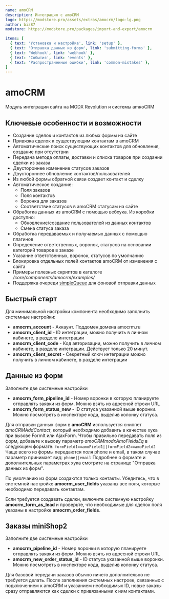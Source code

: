 ```yaml
---
name: amoCRM
description: Интеграция с amoCRM
logo: https://modstore.pro/assets/extras/amocrm/logo-lg.png
author: biz87
modstore: https://modstore.pro/packages/import-and-export/amocrm

items: [
  { text: 'Установка и настройка', link: 'setup' },
  { text: 'Отправка данных из форм', link: 'submitting-forms' },
  { text: 'Webhook', link: 'webhook' },
  { text: 'События', link: 'events' },
  { text: 'Распространенные ошибки', link: 'common-mistakes' },
]
---
```

# amoCRM

Модуль интеграции сайта на MODX Revolution и системы amяoCRM

## Ключевые особенности и возможности

- Создание сделок и контактов из любых формы на сайте
- Привязка сделок к существующим контактам в amoCRM
- Автоматические поиск существующих контактов для обновления, создание при отсутствии
- Передача метода оплаты, доставки и списка товаров при создании сделки из заказа
- Двустороннее изменение статусов заказов
- Двустороннее обновление контактов/пользователей
- Из любой формы обратной связи создает контакт и сделку
- Автоматическое создание:
  - Поля заказов
  - Поля контактов
  - Воронка для заказов
  - Соответствие статусов в amoCRM статусам на сайте
- Обработка данных из amoCRM с помощью вебхука. Из коробки доступно:
  - Обновление/создание пользователей из данных контактов
  - Смена статуса заказа
- Обработка передаваемых и получаемых данных с помощью плагинов
- Определение ответственных, воронок, статусов на основании категорий товаров в заказе
- Указание ответственных, воронок, статусов по умолчанию
- Блокировка отдельных полей контактов amoCRM от изменения с сайта
- Примеры полезных скриптов в каталоге _/core/components/amocrm/examples/_
- Поддержка очереди [simpleQueue](https://modstore.pro/packages/utilities/simplequeue) для фоновой отправки данных

## Быстрый старт

Для минимальной настройки компонента необходимо заполнить системные настройки:

- **amocrm_account** - Аккаунт. Поддомен домена amocrm.ru
- **amocrm_client_id** - ID интеграции, можно получить в личном кабинете, в разделе интеграции
- **amocrm_client_code** - Код авторизации, можно получить в личном кабинете, в разделе интеграции.  Действует только 20 минут.
- **amocrm_client_secret** - Секретный ключ интеграции можно получить в личном кабинете, в разделе интеграции

## Данные из форм

Заполните две системные настройки

- **amocrm_form_pipeline_id** - Номер воронки в которую планируете отправлять заявки из форм. Можно взять из адресной строки URL
- **amocrm_form_status_new** - ID статуса указанной выше воронки.  Можно посмотреть в инспекторе кода, выделив колонку статуса.

Для отправки данных форм в **amoCRM** используется сниппет _amoCRMAddContact_, который необходимо добавить в качестве
хука при вызове FormIt или AjaxForm. Чтобы правильно передавать поля из форм, добавьте к вызову параметр
_amoCRMmodxAmoFieldsEq_ в следующем формате:
`formField1==amoField1||formField2==amoField2`
Чаще всего из формы передаются поля phone и email, в таком случае параметр принимает вид:
`phone||email`
Подробнее о формате и дополнительных параметрах хука смотрите на странице "Отправка данных из форм".

По умолчанию из форм создаются только контакты. Убедитесь, что в системной настройке **amocrm_user_fields**  указаны
все поля, которые необходимо передавать контактам.

Если требуется создавать сделки, включите системную настройку **amocrm_form_as_lead** и проверьте, что необходимые
для сделок поля указаны в настройке **amocrm_order_fields**.

## Заказы miniShop2

Заполните две системные настройки

- **amocrm_pipeline_id** - Номер воронки в которую планируете отправлять заявки из форм. Можно взять из адресной строки URL
- **amocrm_new_order_status_id** - ID статуса указанной выше воронки.  Можно посмотреть в инспекторе кода, выделив колонку статуса.

Для базовой передачи заказов обычно ничего дополнительно не требуется делать. После заполнения системных настроек,
связанных с подключением к amoCRM и указанием необходимых ID, новые заказы сразу отправляются как сделки с привязанными к ним контактами.
